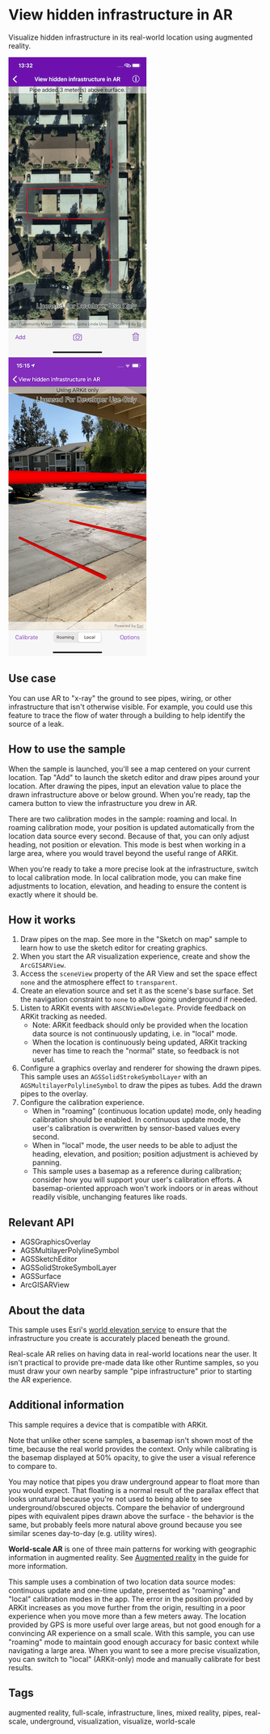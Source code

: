 # View hidden infrastructure in AR

Visualize hidden infrastructure in its real-world location using augmented reality.

![Add pipe infrastructure to the map](view-hidden-infrastructure-in-AR-1.png)
![View hidden infrastructure in AR](view-hidden-infrastructure-in-AR-2.png)

## Use case

You can use AR to "x-ray" the ground to see pipes, wiring, or other infrastructure that isn't otherwise visible. For example, you could use this feature to trace the flow of water through a building to help identify the source of a leak.

## How to use the sample

When the sample is launched, you'll see a map centered on your current location. Tap "Add" to launch the sketch editor and draw pipes around your location. After drawing the pipes, input an elevation value to place the drawn infrastructure above or below ground. When you're ready, tap the camera button to view the infrastructure you drew in AR.

There are two calibration modes in the sample: roaming and local. In roaming calibration mode, your position is updated automatically from the location data source every second. Because of that, you can only adjust heading, not position or elevation. This mode is best when working in a large area, where you would travel beyond the useful range of ARKit.

When you're ready to take a more precise look at the infrastructure, switch to local calibration mode. In local calibration mode, you can make fine adjustments to location, elevation, and heading to ensure the content is exactly where it should be.

## How it works

1. Draw pipes on the map. See more in the "Sketch on map" sample to learn how to use the sketch editor for creating graphics.
2. When you start the AR visualization experience, create and show the `ArcGISARView`.
3. Access the `sceneView` property of the AR View and set the space effect `none` and the atmosphere effect to `transparent`.
4. Create an elevation source and set it as the scene's base surface. Set the navigation constraint to `none` to allow going underground if needed.
5. Listen to ARKit events with `ARSCNViewDelegate`. Provide feedback on ARKit tracking as needed.
    * Note: ARKit feedback should only be provided when the location data source is not continuously updating, i.e. in "local" mode.
    * When the location is continuously being updated, ARKit tracking never has time to reach the "normal" state, so feedback is not useful.
6. Configure a graphics overlay and renderer for showing the drawn pipes. This sample uses an `AGSSolidStrokeSymbolLayer` with an `AGSMultilayerPolylineSymbol` to draw the pipes as tubes. Add the drawn pipes to the overlay.
7. Configure the calibration experience.
    * When in "roaming" (continuous location update) mode, only heading calibration should be enabled. In continuous update mode, the user's calibration is overwritten by sensor-based values every second.
    * When in "local" mode, the user needs to be able to adjust the heading, elevation, and position; position adjustment is achieved by panning.
    * This sample uses a basemap as a reference during calibration; consider how you will support your user's calibration efforts. A basemap-oriented approach won't work indoors or in areas without readily visible, unchanging features like roads.

## Relevant API

* AGSGraphicsOverlay
* AGSMultilayerPolylineSymbol
* AGSSketchEditor
* AGSSolidStrokeSymbolLayer
* AGSSurface
* ArcGISARView

## About the data

This sample uses Esri's [world elevation service](https://elevation3d.arcgis.com/arcgis/rest/services/WorldElevation3D/Terrain3D/ImageServer) to ensure that the infrastructure you create is accurately placed beneath the ground.

Real-scale AR relies on having data in real-world locations near the user. It isn't practical to provide pre-made data like other Runtime samples, so you must draw your own nearby sample "pipe infrastructure" prior to starting the AR experience.

## Additional information

This sample requires a device that is compatible with ARKit.

Note that unlike other scene samples, a basemap isn't shown most of the time, because the real world provides the context. Only while calibrating is the basemap displayed at 50% opacity, to give the user a visual reference to compare to.

You may notice that pipes you draw underground appear to float more than you would expect. That floating is a normal result of the parallax effect that looks unnatural because you're not used to being able to see underground/obscured objects. Compare the behavior of underground pipes with equivalent pipes drawn above the surface - the behavior is the same, but probably feels more natural above ground because you see similar scenes day-to-day (e.g. utility wires).

**World-scale AR** is one of three main patterns for working with geographic information in augmented reality. See [Augmented reality](https://developers.arcgis.com/ios/scenes-3d/display-scenes-in-augmented-reality/) in the guide for more information.

This sample uses a combination of two location data source modes: continuous update and one-time update, presented as "roaming" and "local" calibration modes in the app. The error in the position provided by ARKit increases as you move further from the origin, resulting in a poor experience when you move more than a few meters away. The location provided by GPS is more useful over large areas, but not good enough for a convincing AR experience on a small scale. With this sample, you can use "roaming" mode to maintain good enough accuracy for basic context while navigating a large area. When you want to see a more precise visualization, you can switch to "local" (ARKit-only) mode and manually calibrate for best results.

## Tags

augmented reality, full-scale, infrastructure, lines, mixed reality, pipes, real-scale, underground, visualization, visualize, world-scale
